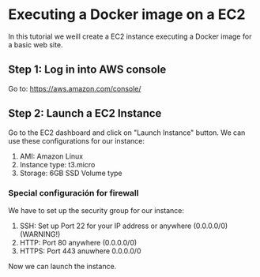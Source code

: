 # Executing a Docker image on a EC2

In this tutorial we weill create a EC2 instance executing a Docker image for a basic web site.

## Step 1: Log in into AWS console

Go to: https://aws.amazon.com/console/

## Step 2: Launch a EC2 Instance
Go to the EC2 dashboard and click on "Launch Instance" button. We can use these configurations for our instance:
1. AMI: Amazon Linux
2. Instance type: t3.micro
3. Storage: 6GB SSD Volume type

### Special configuración for firewall
We have to set up the security group for our instance:
1. SSH: Set up Port 22 for your IP address or anywhere (0.0.0.0/0) (WARNING!)
2. HTTP: Port 80 anywhere (0.0.0.0/0)
3. HTTPS: Port 443 anuwhere 0.0.0.0/0

Now we can launch the instance.
